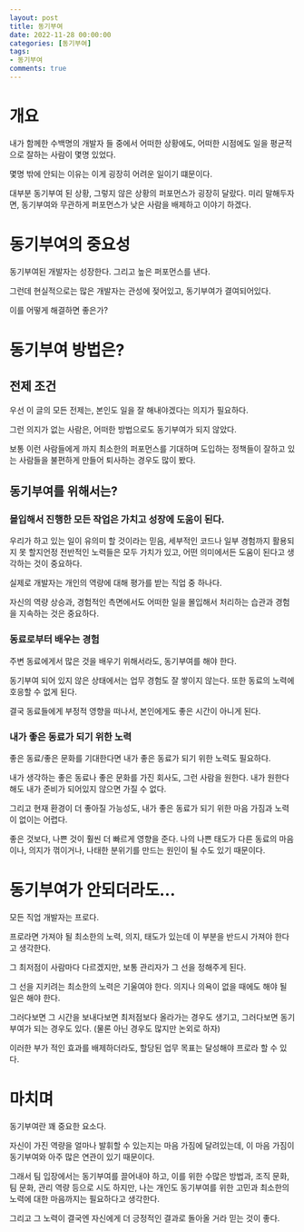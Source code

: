 ```yaml
---
layout: post
title: 동기부여
date: 2022-11-28 00:00:00
categories: [동기부여]
tags: 
- 동기부여
comments: true
---
```


# 개요

내가 함께한 수백명의 개발자 들 중에서 어떠한 상황에도, 어떠한 시점에도 일을 평균적으로 잘하는 사람이 몇명 있었다.

몇명 밖에 안되는 이유는 이게 굉장히 어려운 일이기 떄문이다.

대부분 동기부여 된 상황, 그렇지 않은 상황의 퍼포먼스가 굉장히 달랐다. 미리 말해두자면, 동기부여와 무관하게 퍼포먼스가 낮은 사람을 배제하고 이야기 하겠다.

# 동기부여의 중요성

동기부여된 개발자는 성장한다. 그리고 높은 퍼포먼스를 낸다.

그런데 현실적으로는 많은 개발자는 관성에 젖어있고, 동기부여가 결여되어있다.

이를 어떻게 해결하면 좋은가?

# 동기부여 방법은?

## 전제 조건

우선 이 글의 모든 전제는, 본인도 일을 잘 해내야겠다는 의지가 필요하다.

그런 의지가 없는 사람은, 어떠한 방법으로도 동기부여가 되지 않았다.

보통 이런 사람들에게 까지 최소한의 퍼포먼스를 기대하며 도입하는 정책들이 잘하고 있는 사람들을 불편하게 만들어 퇴사하는 경우도 많이 봤다.

## 동기부여를 위해서는?

### 몰입해서 진행한 모든 작업은 가치고 성장에 도움이 된다.

우리가 하고 있는 일이 유의미 할 것이라는 믿음, 세부적인 코드나 일부 경험까지 활용되지 못 할지언정 전반적인 노력들은 모두 가치가 있고, 어떤 의미에서든 도움이 된다고 생각하는 것이 중요하다.

실제로 개발자는 개인의 역량에 대해 평가를 받는 직업 중 하나다.

자신의 역량 상승과, 경험적인 측면에서도 어떠한 일을 몰입해서 처리하는 습관과 경험을 지속하는 것은 중요하다.

### 동료로부터 배우는 경험

주변 동료에게서 많은 것을 배우기 위해서라도, 동기부여를 해야 한다.

동기부여 되어 있지 않은 상태에서는 업무 경험도 잘 쌓이지 않는다. 또한 동료의 노력에 호응할 수 없게 된다.

결국 동료들에게 부정적 영향을 떠나서, 본인에게도 좋은 시간이 아니게 된다.

### 내가 좋은 동료가 되기 위한 노력

좋은 동료/좋은 문화를 기대한다면 내가 좋은 동료가 되기 위한 노력도 필요하다.

내가 생각하는 좋은 동료나 좋은 문화를 가진 회사도, 그런 사람을 원한다. 내가 원한다 해도 내가 준비가 되어있지 않으면 가질 수 없다.

그리고 현재 환경이 더 좋아질 가능성도, 내가 좋은 동료가 되기 위한 마음 가짐과 노력이 없이는 어렵다.

좋은 것보다, 나쁜 것이 훨씬 더 빠르게 영향을 준다. 나의 나쁜 태도가 다른 동료의 마음이나, 의지가 꺾이거나, 나태한 분위기를 만드는 원인이 될 수도 있기 때문이다.

# 동기부여가 안되더라도…

모든 직업 개발자는 프로다.

프로라면 가져야 될 최소한의 노력, 의지, 태도가 있는데 이 부분을 반드시 가져야 한다고 생각한다.

그 최저점이 사람마다 다르겠지만, 보통 관리자가 그 선을 정해주게 된다.

그 선을 지키려는 최소한의 노력은 기울여야 한다. 의지나 의욕이 없을 때에도 해야 될 일은 해야 한다.

그러다보면 그 시간을 보내다보면 최저점보다 올라가는 경우도 생기고, 그러다보면 동기부여가 되는 경우도 있다. (물론 아닌 경우도 많지만 논외로 하자)

이러한 부가 적인 효과를 배제하더라도, 할당된 업무 목표는 달성해야 프로라 할 수 있다.

# 마치며

동기부여란 꽤 중요한 요소다.

자신이 가진 역량을 얼마나 발휘할 수 있는지는 마음 가짐에 달려있는데, 이 마음 가짐이 동기부여와 아주 많은 연관이 있기 때문이다.

그래서 팀 입장에서는 동기부여를 끌어내야 하고, 이를 위한 수많은 방법과, 조직 문화, 팀 문화, 관리 역량 등으로 시도 하지만, 나는 개인도 동기부여를 위한 고민과 최소한의 노력에 대한 마음까지는 필요하다고 생각한다.

그리고 그 노력이 결국엔 자신에게 더 긍정적인 결과로 돌아올 거라 믿는 것이 좋다.